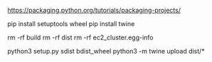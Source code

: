 https://packaging.python.org/tutorials/packaging-projects/

pip install setuptools wheel
pip install twine

rm -rf build
rm -rf dist
rm -rf ec2_cluster.egg-info

python3 setup.py sdist bdist_wheel
python3 -m twine upload dist/*